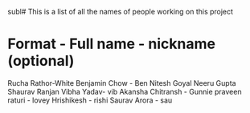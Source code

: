 subl# This is a list of all the names of people working on this project

# Format -   Full name - nickname (optional)
Rucha Rathor-White
Benjamin Chow - Ben
Nitesh Goyal 
Neeru Gupta
Shaurav Ranjan
Vibha Yadav- vib
Akansha Chitransh - Gunnie
praveen raturi - lovey
Hrishikesh - rishi
Saurav Arora - sau
